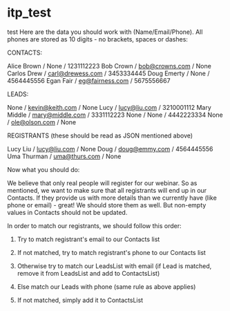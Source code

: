 # itp_test
test
Here are the data you should work with (Name/Email/Phone). All phones are stored as 10 digits - no brackets, spaces or dashes:

CONTACTS:

Alice Brown / None / 1231112223
Bob Crown / bob@crowns.com / None
Carlos Drew / carl@drewess.com / 3453334445
Doug Emerty / None / 4564445556
Egan Fair / eg@fairness.com / 5675556667



LEADS:

None / kevin@keith.com / None
Lucy / lucy@liu.com / 3210001112
Mary Middle / mary@middle.com / 3331112223
None / None / 4442223334
None / ole@olson.com / None



REGISTRANTS (these should be read as JSON mentioned above)

Lucy Liu / lucy@liu.com / None
Doug / doug@emmy.com / 4564445556
Uma Thurman / uma@thurs.com / None



Now what you should do:

We believe that only real people will register for our webinar. So as mentioned, we want to make sure that all registrants will end up in our Contacts. If they provide us with more details than we currently have (like phone or email) - great! We should store them as well. But non-empty values in Contacts should not be updated.



In order to match our registrants, we should follow this order:

1) Try to match registrant's email to our Contacts list

2) If not matched, try to match registrant's phone to our Contacts list

3) Otherwise try to match our LeadsList with email (if Lead is matched, remove it from LeadsList and add to ContactsList)

4) Else match our Leads with phone (same rule as above applies)

5) If not matched, simply add it to ContactsList
